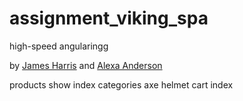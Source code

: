 # assignment_viking_spa
high-speed angularingg

by [James Harris](https://github.com/DawnPaladin/assignment_viking_spa) and [Alexa Anderson](https://github.com/PopularDemand/assignment_viking_spa.git)

products
  show
  index
categories
  axe
  helmet
cart
  index
